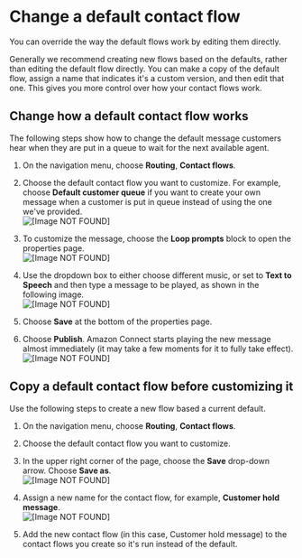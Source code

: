 # Change a default contact flow<a name="change-default-contact-flow"></a>

You can override the way the default flows work by editing them directly\. 

Generally we recommend creating new flows based on the defaults, rather than editing the default flow directly\. You can make a copy of the default flow, assign a name that indicates it's a custom version, and then edit that one\. This gives you more control over how your contact flows work\.

## Change how a default contact flow works<a name="change-default-customer-hold"></a>

The following steps show how to change the default message customers hear when they are put in a queue to wait for the next available agent\.

1. On the navigation menu, choose **Routing**, **Contact flows**\.

1. Choose the default contact flow you want to customize\. For example, choose **Default customer queue** if you want to create your own message when a customer is put in queue instead of using the one we've provided\.  
![\[Image NOT FOUND\]](http://docs.aws.amazon.com/connect/latest/adminguide/images/customize-default-contact-flow1.png)

1. To customize the message, choose the **Loop prompts** block to open the properties page\.   
![\[Image NOT FOUND\]](http://docs.aws.amazon.com/connect/latest/adminguide/images/customize-default-contact-flow2.png)

1. Use the dropdown box to either choose different music, or set to **Text to Speech** and then type a message to be played, as shown in the following image\.   
![\[Image NOT FOUND\]](http://docs.aws.amazon.com/connect/latest/adminguide/images/customize-default-contact-flow3.png)

1. Choose **Save** at the bottom of the properties page\. 

1. Choose **Publish**\. Amazon Connect starts playing the new message almost immediately \(it may take a few moments for it to fully take effect\)\.  
![\[Image NOT FOUND\]](http://docs.aws.amazon.com/connect/latest/adminguide/images/customize-default-contact-flow4.png)

## Copy a default contact flow before customizing it<a name="create-new-default"></a>

Use the following steps to create a new flow based a current default\.

1. On the navigation menu, choose **Routing**, **Contact flows**\.

1. Choose the default contact flow you want to customize\. 

1. In the upper right corner of the page, choose the **Save** drop\-down arrow\. Choose **Save as**\.  
![\[Image NOT FOUND\]](http://docs.aws.amazon.com/connect/latest/adminguide/images/customize-default-contact-flow.png)

1. Assign a new name for the contact flow, for example, **Customer hold message**\.  
![\[Image NOT FOUND\]](http://docs.aws.amazon.com/connect/latest/adminguide/images/customize-default-customer-hold.png)

1. Add the new contact flow \(in this case, Customer hold message\) to the contact flows you create so it's run instead of the default\. 